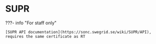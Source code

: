 # SUPR

???- info "For staff only"

    [SUPR API documentation](https://sonc.swegrid.se/wiki/SUPR/API), 
    requires the same certificate as RT
